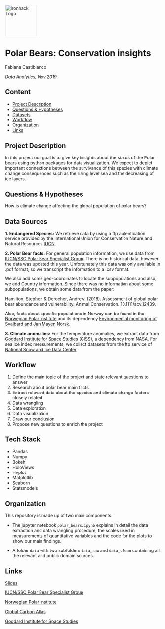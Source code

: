 <img src="https://bit.ly/2VnXWr2" alt="Ironhack Logo" width="100"/>

# Polar Bears: Conservation insights
Fabiana Castiblanco

*Data Analytics, Nov.2019*

## Content
- [Project Description](#project-description)
- [Questions & Hypotheses](#questions-hypotheses)
- [Datasets](#datasets)
- [Workflow](#workflow)
- [Organization](#organization)
- [Links](#links)

## Project Description

In this project our goal is to give key insights about the status of the Polar bears using python packages for data visualization. We expect to depict important connections between the survivance of this species with climate change consequences such as the rising level sea and the decreasing of ice layers.  

## Questions & Hypotheses

How is climate change affecting the global population of polar bears?

## Data Sources

**1. Endangered Species:** We retrieve data by using a ftp autentication service provided by the International Union for Conservation Nature and Natural Resources [IUCN](https://www.iucnredlist.org/).

**2. Polar Bear facts:** For general population information, we use data from [IUCN/SSC Polar Bear Specialist Group](http://pbsg.npolar.no/en/index.html). There is no historical data, however the data was updated this year. Unfortunately this data was only available in .pdf format, so we  transcript the information to a .csv format. 

We also add some geo-coordinates to locate the subpopulations and also, we add Country information.  Since there was no information about some subpopulations, we obtain some data from the paper: 

Hamilton, Stephen & Derocher, Andrew. (2018). Assessment of global polar bear abundance and vulnerability. Animal Conservation. 10.1111/acv.12439.

Also, facts about specific populations in Norway can be found in the [Norwegian Polar Institute](https://www.npolar.no/en/) and its dependency [Environmental monitoring of Svalbard and Jan Mayen Norsk](http://www.mosj.no/en/).

**3. Climate anomalies:**  For the temperature anomalies, we extract data from [Goddard Institute for Space Studies](https://data.giss.nasa.gov) (GISS), a dependency from NASA. 
For sea ice index measurements, we collect datasets from the ftp service of [National Snow and Ice Data Center](https://nsidc.org/data/seaice_index)
 

## Workflow

1. Define the main topic of the project and state relevant questions to answer
2. Research about polar bear main facts 
3. Extract relevant data about the species and climate change factors closely related
4. Data wrangling
5. Data exploration
6. Data visualization 
7. Draw our conclusion
8. Propose new questions to enrich the project

## Tech Stack

* Pandas
* Numpy
* Bokeh
* HoloViews
* Hvplot
* Matplotlib
* Seaborn
* Statsmodels

## Organization

This repository is made up of two main components:

* The jupyter notebook ```polar_bears.ipynb``` explains in detail the data extraction and data wrangling procedure, the scales used in measurements of quantitative variables and the code for the plots to show our main findings.

* A folder ``data`` with two subfolders ``data_raw`` and ``data_clean`` containing all the relevant and public domain sources.


## Links

[Slides](https://docs.google.com/presentation/d/1TJXVHRVQDfr_J0VBy-3x1tRrKwEn0hEJX9_G-5J4BSM/edit?usp=sharing) 

[IUCN/SSC Polar Bear Specialist Group](http://pbsg.npolar.no/en/index.html)

[Norwegian Polar Institute](https://www.npolar.no/en/) 

[Global Carbon Atlas](http://globalcarbonatlas.org/en/CO2-emissions)

[Goddard Institute for Space Studies](https://data.giss.nasa.gov)
